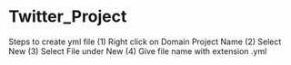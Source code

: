 # Twitter_Project

Steps to create yml file
  (1) Right click on Domain Project Name 
  (2) Select New
  (3) Select File under New
  (4) Give file name with extension .yml

